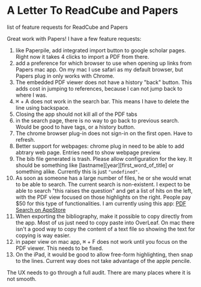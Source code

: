# A Letter To ReadCube and Papers
list of feature requests for ReadCube and Papers

Great work with Papers! I have a few feature requests:

1. like Paperpile, add integrated import button to google scholar pages. Right now it takes 4 clicks to import a PDF from there.
2. add a preference for which browser to use when opening up links from Papers mac app. On my mac I use safari as my default browser, but Papers plug in only works with Chrome.
3. The embedded PDF viewer does not have a history "back" button. This adds cost in jumping to references, because I can not jump back to where I was.
4. <kbd>⌘</kbd> + A does not work in the search bar. This means I have to delete the line using backspace.
5. Closing the app should not kill all of the PDF tabs
6. in the search page, there is no way to go back to previous search. Would be good to have tags, or a history button.
7. The chrome browser plug-in does not sign-in on the first open. Have to refresh.
8. Better support for webpages: chrome plug in need to be able to add abtrary web page. Entries need to show webpage preview.
9. The bib file generated is trash. Please allow configuration for the key. It should be something like [lastname][year][first_word_of_title] or something alike. Currently this is just `"undefined"`.
10. As soon as someone has a large number of files, he or she would wnat to be able to search. The current search is non-existent. I expect to be able to search "this raises the question" and get a list of hits on the left, with the PDF view focused on those highlights on the right. People pay $50 for this type of functionalities. I am currently using this app: [PDF Search on AppStore](https://apps.apple.com/us/app/pdf-search/id1303227688)
11. When exporting the bibliography, make it possible to copy directly from the app. Most of us just need to copy paste into OverLeaf. On mac there isn't a good way to copy the content of a text file so showing the text for copying is way easier.
12. in paper view on mac app, <kbd>⌘</kbd> + F does not work until you focus on the PDF viewer. This needs to be fixed.
13. On the iPad, it would be good to allow free-form highlighting, then snap to the lines. Current way does not take advantage of the apple pencile.

The UX needs to go through a full audit. There are many places where it is not smooth.
